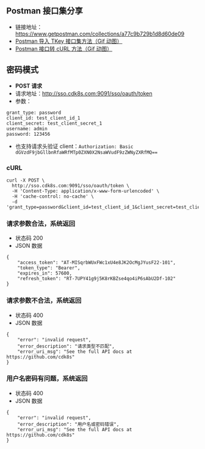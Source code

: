 

## Postman 接口集分享

- 链接地址：<https://www.getpostman.com/collections/a77c9b729b1d8d60de09>
- [Postman 导入 TKey 接口集方法（Gif 动图）](http://img.gitnavi.com/tkey/postman-import-link.gif)
- [Postman 接口转 cURL 方法（Gif 动图）](http://img.gitnavi.com/tkey/postman-to-curl.gif)

## 密码模式

- **POST 请求**
- 请求地址：<http://sso.cdk8s.com:9091/sso/oauth/token>
- 参数：

```
grant_type: password
client_id: test_client_id_1
client_secret: test_client_secret_1
username: admin
password: 123456

```

- 也支持请求头验证 client：`Authorization: Basic dGVzdF9jbGllbnRfaWRfMTp0ZXN0X2NsaWVudF9zZWNyZXRfMQ==`

### cURL


```
curl -X POST \
  http://sso.cdk8s.com:9091/sso/oauth/token \
  -H 'Content-Type: application/x-www-form-urlencoded' \
  -H 'cache-control: no-cache' \
  -d 'grant_type=password&client_id=test_client_id_1&client_secret=test_client_secret_1&username=admin&password=123456'
```

### 请求参数合法，系统返回

- 状态码 200
- JSON 数据

```
{
    "access_token": "AT-MISqrbWUxFWc1xU4e8JK2OcMgJYusF22-101",
    "token_type": "Bearer",
    "expires_in": 57600,
    "refresh_token": "RT-7UPY41g9j5K8rKBZse4qo4iP6sAbU2Df-102"
}
```


### 请求参数不合法，系统返回

- 状态码 400
- JSON 数据

```
{
    "error": "invalid request",
    "error_description": "请求类型不匹配",
    "error_uri_msg": "See the full API docs at https://github.com/cdk8s"
}
```

### 用户名密码有问题，系统返回

- 状态码 400
- JSON 数据

```
{
    "error": "invalid request",
    "error_description": "用户名或密码错误",
    "error_uri_msg": "See the full API docs at https://github.com/cdk8s"
}
```





















